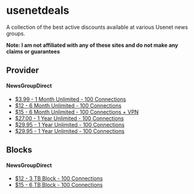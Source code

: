 # usenetdeals
A collection of the best active discounts available at various Usenet news groups.

**Note: I am not affiliated with any of these sites and do not make any claims or guarantees**

## Provider
#### NewsGroupDirect
* [$3.99 - 1 Month Unlimited - 100 Connections](http://newsgroup.direct/member/billing/?planid=183)
* [$12 - 6 Month Unlimited - 100 Connections](http://newsgroup.direct/member/billing/?planid=225)
* [$15 - 6 Month Unlimited - 100 Connections + VPN](http://newsgroup.direct/member/billing/?planid=199)
* [$27.00 - 1 Year Unlimited - 100 Connections](http://newsgroup.direct/member/billing/?planid=230)
* [$29.95 - 1 Year Unlimited - 100 Connections](http://newsgroup.direct/member/billing/?planid=195)
* [$29.95 - 1 Year Unlimited - 100 Connections](http://newsgroup.direct/member/billing/?planid=195)
## Blocks
#### NewsGroupDirect
* [$12 - 3 TB Block - 100 Connections](http://newsgroup.direct/member/billing/?planid=200)
* [$15 - 6 TB Block - 100 Connections](http://newsgroup.direct/member/billing/?planid=199)

